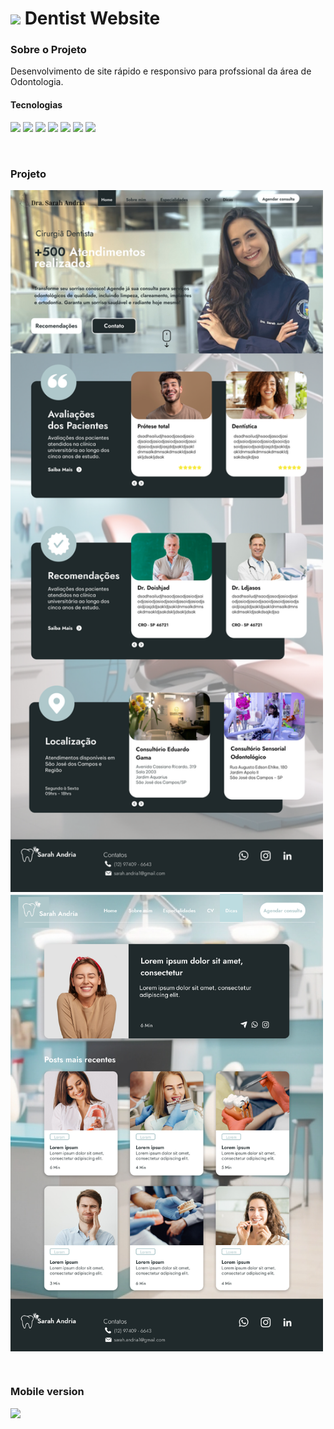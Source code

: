 <h1>
<img src="https://cdn-icons-png.flaticon.com/128/9441/9441044.png" width=60px> Dentist Website </h1>

### Sobre o Projeto

Desenvolvimento de site rápido e responsivo para profssional da área de Odontologia.

#### Tecnologias
<img src="https://img.icons8.com/?size=100&id=108784&format=png&color=000000" width=60px> <img src="https://img.icons8.com/?size=100&id=20909&format=png&color=000000" width=60px> <img src="https://img.icons8.com/?size=100&id=7gdY5qNXaKC0&format=png&color=000000" width=60px> <img src="https://img.icons8.com/?size=100&id=asWSSTBrDlTW&format=png&color=000000" width=60px> <img src="https://img.icons8.com/?size=100&id=4PiNHtUJVbLs&format=png&color=000000" width=60px> <img src="https://img.icons8.com/?size=100&id=zfHRZ6i1Wg0U&format=png&color=000000" width=60px> <img src="https://code.visualstudio.com/assets/images/code-stable.png" width=60px>

<br>

### Projeto
<img src="public/home-desk.png" width=500px> <img src="public/dicas-desk.png" width=500px align="top">

<br>

### Mobile version
<img src="public/mobile-frame.png" width=1200px>
